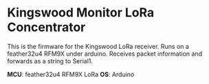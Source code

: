 # Kingswood Monitor LoRa Concentrator

This is the firmware for the Kingswood LoRa receiver. Runs on a feather32u4 RFM9X under arduino. Receives packet information and forwards as a string to Serial1.

**MCU**: feather32u4 RFM9X LoRa
**OS**: Arduino

